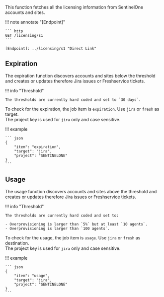 This function fetches all the licensing information from SentinelOne accounts and sites.

!!! note annotate "[Endpoint]"  

    ``` http
    GET /licensing/s1
    ```

    [Endpoint]: ../licensing/s1 "Direct Link"

## Expiration

The expiration function discovers accounts and sites below the threshold and creates or updates therefore Jira issues or Freshservice tickets.

!!! info "Threshold"  

    The thresholds are currently hard coded and set to `30 days`.  

To check for the expiration, the job item is `expiration`. Use `jira` or `fresh` as target.  
The project key is used for `jira` only and case sensitive.

!!! example

    ``` json
    {
        "item": "expiration",
        "target": "jira",
        "project": "SENTINELONE"
    }
    ```

## Usage

The usage function discovers accounts and sites above the threshold and creates or updates therefore Jira issues or Freshservice tickets.

!!! info "Threshold"  

    The thresholds are currently hard coded and set to:  

    - Overprovisioning is larger than `5%` but at least `10 agents`.  
    - Overprovisioning is larger than `100 agents`.

To check for the usage, the job item is `usage`. Use `jira` or `fresh` as destination.  
The project key is used for `jira` only and case sensitive.

!!! example

    ``` json
    {
        "item": "usage",
        "target": "jira",
        "project": "SENTINELONE"
    }
    ```
